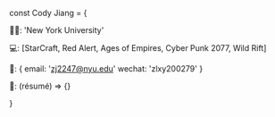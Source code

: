 const Cody Jiang = {
  
  👨‍🎓: 'New York University'
  
  💻: [StarCraft, Red Alert, Ages of Empires, Cyber Punk 2077, Wild Rift]
  
  📧: {
    email: 'zj2247@nyu.edu'
    wechat: 'zlxy200279'
  }
  
  💼: (résumé) => {}
  
}
